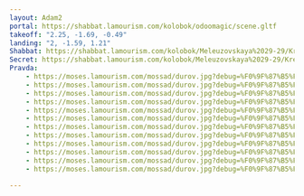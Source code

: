 ```yaml
---
layout: Adam2
portal: https://shabbat.lamourism.com/kolobok/odoomagic/scene.gltf
takeoff: "2.25, -1.69, -0.49"
landing: "2, -1.59, 1.21"
Shabbat: https://shabbat.lamourism.com/kolobok/Meleuzovskaya%2029-29/Kremlin/Ramadan.mp4
Secret: https://shabbat.lamourism.com/kolobok/Meleuzovskaya%2029-29/Kremlin/Sinai.jpg
Pravda:
    - https://moses.lamourism.com/mossad/durov.jpg?debug=%F0%9F%87%B5%F0%9F%87%B8
    - https://moses.lamourism.com/mossad/durov.jpg?debug=%F0%9F%87%B5%F0%9F%87%B8
    - https://moses.lamourism.com/mossad/durov.jpg?debug=%F0%9F%87%B5%F0%9F%87%B8
    - https://moses.lamourism.com/mossad/durov.jpg?debug=%F0%9F%87%B5%F0%9F%87%B8
    - https://moses.lamourism.com/mossad/durov.jpg?debug=%F0%9F%87%B5%F0%9F%87%B8
    - https://moses.lamourism.com/mossad/durov.jpg?debug=%F0%9F%87%B5%F0%9F%87%B8
    - https://moses.lamourism.com/mossad/durov.jpg?debug=%F0%9F%87%B5%F0%9F%87%B8
    - https://moses.lamourism.com/mossad/durov.jpg?debug=%F0%9F%87%B5%F0%9F%87%B8
    - https://moses.lamourism.com/mossad/durov.jpg?debug=%F0%9F%87%B5%F0%9F%87%B8
    - https://moses.lamourism.com/mossad/durov.jpg?debug=%F0%9F%87%B5%F0%9F%87%B8
    - https://moses.lamourism.com/mossad/durov.jpg?debug=%F0%9F%87%B5%F0%9F%87%B8
    - https://moses.lamourism.com/mossad/durov.jpg?debug=%F0%9F%87%B5%F0%9F%87%B8

---
```


